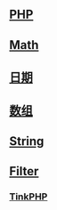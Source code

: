 ## [PHP](php/php.md)

## [Math](php/Math.md)

## [日期](php/time.md)

## [数组](php/Array.md)

## [String](php/String.md)

## [Filter](php/Filter.md)

### [TinkPHP](php/ThinkPHP.md)













